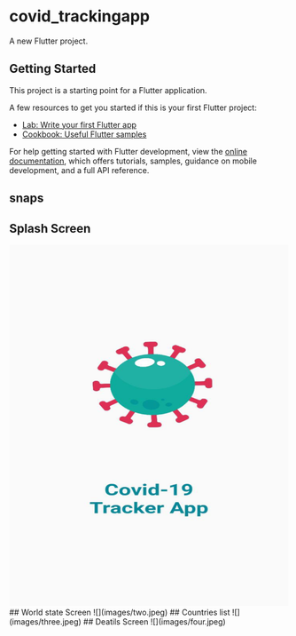 # covid_trackingapp

A new Flutter project.

## Getting Started

This project is a starting point for a Flutter application.

A few resources to get you started if this is your first Flutter project:

- [Lab: Write your first Flutter app](https://docs.flutter.dev/get-started/codelab)
- [Cookbook: Useful Flutter samples](https://docs.flutter.dev/cookbook)

For help getting started with Flutter development, view the
[online documentation](https://docs.flutter.dev/), which offers tutorials,
samples, guidance on mobile development, and a full API reference.
## snaps 
## Splash Screen

<img height="650" src="images/0ne.png" width="550"/>
## World state Screen
![](images/two.jpeg)
## Countries list
![](images/three.jpeg)
## Deatils Screen
![](images/four.jpeg)